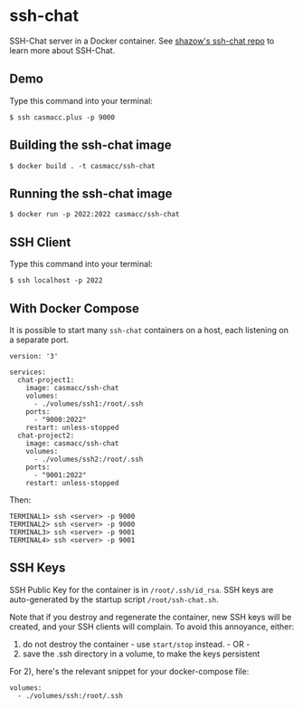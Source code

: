 # ssh-chat

SSH-Chat server in a Docker container.  See [shazow's ssh-chat repo][1] to
learn more about SSH-Chat.

[1]: https://github.com/shazow/ssh-chat

## Demo 

Type this command into your terminal:

    $ ssh casmacc.plus -p 9000

## Building the ssh-chat image

    $ docker build . -t casmacc/ssh-chat

## Running the ssh-chat image

    $ docker run -p 2022:2022 casmacc/ssh-chat

## SSH Client

Type this command into your terminal:

    $ ssh localhost -p 2022

## With Docker Compose

It is possible to start many `ssh-chat` containers on a host, each listening on
a separate port. 

    version: '3'

    services:
      chat-project1:
        image: casmacc/ssh-chat
        volumes:
          - ./volumes/ssh1:/root/.ssh
        ports:
          - "9000:2022"
        restart: unless-stopped
      chat-project2:
        image: casmacc/ssh-chat
        volumes:
          - ./volumes/ssh2:/root/.ssh
        ports:
          - "9001:2022"
        restart: unless-stopped
    
Then:

    TERMINAL1> ssh <server> -p 9000
    TERMINAL2> ssh <server> -p 9000
    TERMINAL3> ssh <server> -p 9001
    TERMINAL4> ssh <server> -p 9001

## SSH Keys

SSH Public Key for the container is in `/root/.ssh/id_rsa`.  SSH keys are
auto-generated by the startup script `/root/ssh-chat.sh`.

Note that if you destroy and regenerate the container, new SSH keys will be
created, and your SSH clients will complain.  To avoid this annoyance, either:

1) do not destroy the container - use `start/stop` instead.  - OR -
2) save the .ssh directory in a volume, to make the keys persistent

For 2), here's the relevant snippet for your docker-compose file:

    volumes:
      - ./volumes/ssh:/root/.ssh

